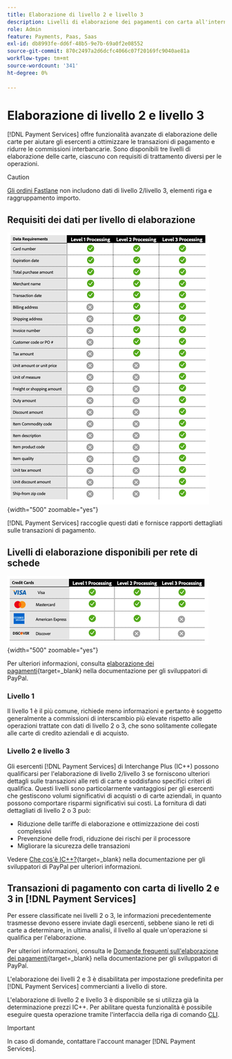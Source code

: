 ```yaml
---
title: Elaborazione di livello 2 e livello 3
description: Livelli di elaborazione dei pagamenti con carta all'interno di  [!DNL Payment Services]  transazioni.
role: Admin
feature: Payments, Paas, Saas
exl-id: db8993fe-dd6f-48b5-9e7b-69a0f2e08552
source-git-commit: 870c2497a2d6dcfc4066c07f20169fc9040ae81a
workflow-type: tm+mt
source-wordcount: '341'
ht-degree: 0%

---
```


# Elaborazione di livello 2 e livello 3

[!DNL Payment Services] offre funzionalità avanzate di elaborazione delle carte per aiutare gli esercenti a ottimizzare le transazioni di pagamento e ridurre le commissioni interbancarie. Sono disponibili tre livelli di elaborazione delle carte, ciascuno con requisiti di trattamento diversi per le operazioni.

>[!CAUTION]
>
> [Gli ordini Fastlane](payments-options.md#fastlane-button) non includono dati di livello 2/livello 3, elementi riga e raggruppamento importo.

## Requisiti dei dati per livello di elaborazione

![Rapporto transazioni](assets/level-processing-details.png){width="500" zoomable="yes"}

[!DNL Payment Services] raccoglie questi dati e fornisce rapporti dettagliati sulle transazioni di pagamento.

## Livelli di elaborazione disponibili per rete di schede

![Dettagli scheda](assets/cards-details-level-processing.png){width="500" zoomable="yes"}

Per ulteriori informazioni, consulta [elaborazione dei pagamenti](https://developer.paypal.com/docs/checkout/advanced/processing/){target=_blank} nella documentazione per gli sviluppatori di PayPal.

### Livello 1

Il livello 1 è il più comune, richiede meno informazioni e pertanto è soggetto generalmente a commissioni di interscambio più elevate rispetto alle operazioni trattate con dati di livello 2 o 3, che sono solitamente collegate alle carte di credito aziendali e di acquisto.

### Livello 2 e livello 3

Gli esercenti [!DNL Payment Services] di Interchange Plus (IC++) possono qualificarsi per l&#39;elaborazione di livello 2/livello 3 se forniscono ulteriori dettagli sulle transazioni alle reti di carte e soddisfano specifici criteri di qualifica. Questi livelli sono particolarmente vantaggiosi per gli esercenti che gestiscono volumi significativi di acquisti o di carte aziendali, in quanto possono comportare risparmi significativi sui costi. La fornitura di dati dettagliati di livello 2 o 3 può:

* Riduzione delle tariffe di elaborazione e ottimizzazione dei costi complessivi
* Prevenzione delle frodi, riduzione dei rischi per il processore
* Migliorare la sicurezza delle transazioni

Vedere [Che cos&#39;è IC++?](https://www.paypal.com/us/brc/article/what-is-interchange-plus-plus){target=_blank} nella documentazione per gli sviluppatori di PayPal per ulteriori informazioni.

## Transazioni di pagamento con carta di livello 2 e 3 in [!DNL Payment Services]

Per essere classificate nei livelli 2 o 3, le informazioni precedentemente trasmesse devono essere inviate dagli esercenti, sebbene siano le reti di carte a determinare, in ultima analisi, il livello al quale un&#39;operazione si qualifica per l&#39;elaborazione.

Per ulteriori informazioni, consulta le [Domande frequenti sull&#39;elaborazione dei pagamenti](https://www.paypal.com/us/cshelp/article/ts2278?_ga=1.131773126.875104296.1712843492){target=_blank} nella documentazione per gli sviluppatori di PayPal.

L&#39;elaborazione dei livelli 2 e 3 è disabilitata per impostazione predefinita per [!DNL Payment Services] commercianti a livello di store.

L&#39;elaborazione di livello 2 e livello 3 è disponibile se si utilizza già la determinazione prezzi IC++. Per abilitare questa funzionalità è possibile eseguire questa operazione tramite l&#39;interfaccia della riga di comando [CLI](configure-cli.md).

>[!IMPORTANT]
>
>In caso di domande, contattare l&#39;account manager [!DNL Payment Services].
